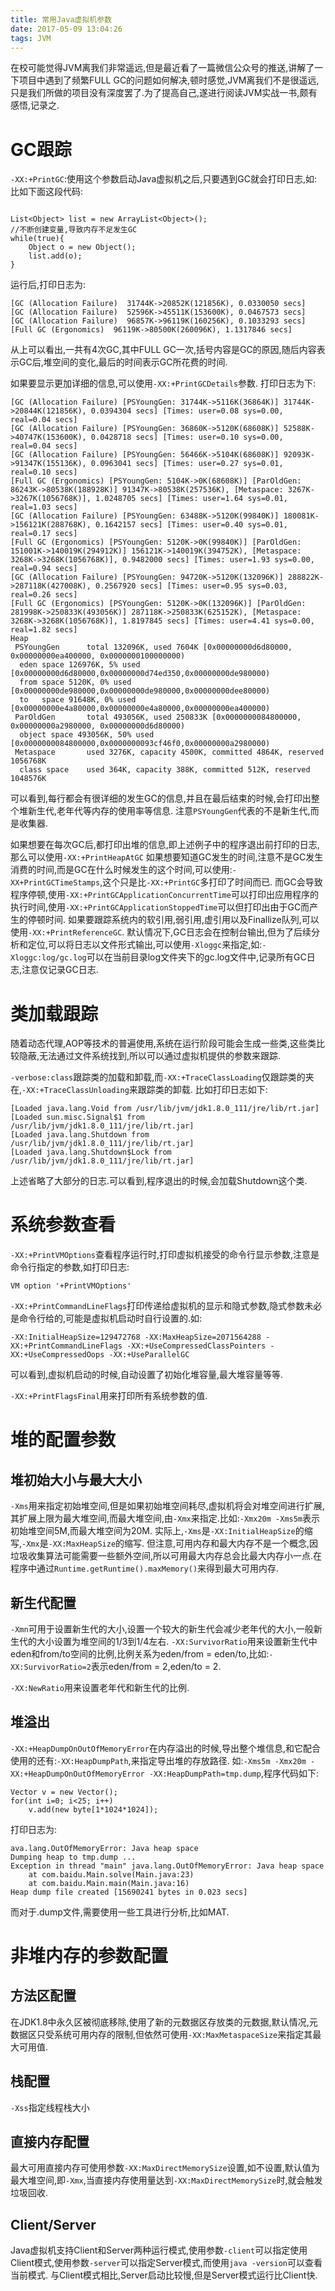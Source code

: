 ```yaml
---
title: 常用Java虚拟机参数
date: 2017-05-09 13:04:26
tags: JVM
---
```


在校可能觉得JVM离我们非常遥远,但是最近看了一篇微信公众号的推送,讲解了一下项目中遇到了频繁FULL GC的问题如何解决,顿时感觉,JVM离我们不是很遥远,只是我们所做的项目没有深度罢了.为了提高自己,遂进行阅读JVM实战一书,颇有感悟,记录之.

<!--more-->

# GC跟踪
`-XX:+PrintGC`:使用这个参数启动Java虚拟机之后,只要遇到GC就会打印日志,如:
比如下面这段代码:
```

List<Object> list = new ArrayList<Object>();
//不断创建变量,导致内存不足发生GC
while(true){
    Object o = new Object();
    list.add(o);
}
```
运行后,打印日志为:
```
[GC (Allocation Failure)  31744K->20852K(121856K), 0.0330050 secs]
[GC (Allocation Failure)  52596K->45511K(153600K), 0.0467573 secs]
[GC (Allocation Failure)  96857K->96119K(160256K), 0.1033293 secs]
[Full GC (Ergonomics)  96119K->80500K(260096K), 1.1317846 secs]
```
从上可以看出,一共有4次GC,其中FULL GC一次,括号内容是GC的原因,随后内容表示GC后,堆空间的变化,最后的时间表示GC所花费的时间.

如果要显示更加详细的信息,可以使用`-XX:+PrintGCDetails`参数.
打印日志为下:
```
[GC (Allocation Failure) [PSYoungGen: 31744K->5116K(36864K)] 31744K->20844K(121856K), 0.0394304 secs] [Times: user=0.08 sys=0.00, real=0.04 secs] 
[GC (Allocation Failure) [PSYoungGen: 36860K->5120K(68608K)] 52588K->40747K(153600K), 0.0428718 secs] [Times: user=0.10 sys=0.00, real=0.04 secs] 
[GC (Allocation Failure) [PSYoungGen: 56466K->5104K(68608K)] 92093K->91347K(155136K), 0.0963041 secs] [Times: user=0.27 sys=0.01, real=0.10 secs] 
[Full GC (Ergonomics) [PSYoungGen: 5104K->0K(68608K)] [ParOldGen: 86243K->80538K(188928K)] 91347K->80538K(257536K), [Metaspace: 3267K->3267K(1056768K)], 1.0248705 secs] [Times: user=1.64 sys=0.01, real=1.03 secs] 
[GC (Allocation Failure) [PSYoungGen: 63488K->5120K(99840K)] 180081K->156121K(288768K), 0.1642157 secs] [Times: user=0.40 sys=0.01, real=0.17 secs] 
[Full GC (Ergonomics) [PSYoungGen: 5120K->0K(99840K)] [ParOldGen: 151001K->140019K(294912K)] 156121K->140019K(394752K), [Metaspace: 3268K->3268K(1056768K)], 0.9482000 secs] [Times: user=1.93 sys=0.00, real=0.94 secs] 
[GC (Allocation Failure) [PSYoungGen: 94720K->5120K(132096K)] 288822K->287118K(427008K), 0.2567920 secs] [Times: user=0.95 sys=0.03, real=0.26 secs] 
[Full GC (Ergonomics) [PSYoungGen: 5120K->0K(132096K)] [ParOldGen: 281998K->250833K(493056K)] 287118K->250833K(625152K), [Metaspace: 3268K->3268K(1056768K)], 1.8197845 secs] [Times: user=4.41 sys=0.00, real=1.82 secs] 
Heap
 PSYoungGen      total 132096K, used 7604K [0x00000000d6d80000, 0x00000000ea400000, 0x0000000100000000)
  eden space 126976K, 5% used [0x00000000d6d80000,0x00000000d74ed350,0x00000000de980000)
  from space 5120K, 0% used [0x00000000de980000,0x00000000de980000,0x00000000dee80000)
  to   space 91648K, 0% used [0x00000000e4a80000,0x00000000e4a80000,0x00000000ea400000)
 ParOldGen       total 493056K, used 250833K [0x0000000084800000, 0x00000000a2980000, 0x00000000d6d80000)
  object space 493056K, 50% used [0x0000000084800000,0x0000000093cf46f0,0x00000000a2980000)
 Metaspace       used 3276K, capacity 4500K, committed 4864K, reserved 1056768K
  class space    used 364K, capacity 388K, committed 512K, reserved 1048576K
```

可以看到,每行都会有很详细的发生GC的信息,并且在最后结束的时候,会打印出整个堆新生代,老年代等内存的使用率等信息.
注意`PSYoungGen`代表的不是新生代,而是收集器.

如果想要在每次GC后,都打印出堆的信息,即上述例子中的程序退出前打印的日志,那么可以使用`-XX:+PrintHeapAtGC`
如果想要知道GC发生的时间,注意不是GC发生消费的时间,而是GC在什么时候发生的这个时间,可以使用:`-XX+PrintGCTimeStamps`,这个只是比`-XX:+PrintGC`多打印了时间而已.
而GC会导致程序停顿,使用`-XX:+PrintGCApplicationConcurrentTime`可以打印出应用程序的执行时间,使用`-XX:+PrintGCApplicationStoppedTime`可以但打印出由于GC而产生的停顿时间.
如果要跟踪系统内的软引用,弱引用,虚引用以及Finallize队列,可以使用`-XX:+PrintReferenceGC`.
默认情况下,GC日志会在控制台输出,但为了后续分析和定位,可以将日志以文件形式输出,可以使用`-Xloggc`来指定,如:`-Xloggc:log/gc.log`可以在当前目录log文件夹下的gc.log文件中,记录所有GC日志,注意仅记录GC日志.

# 类加载跟踪
随着动态代理,AOP等技术的普遍使用,系统在运行阶段可能会生成一些类,这些类比较隐蔽,无法通过文件系统找到,所以可以通过虚拟机提供的参数来跟踪.

`-verbose:class`跟踪类的加载和卸载,而`-XX:+TraceClassLoading`仅跟踪类的夹在,`-XX:+TraceClassUnloading`来跟踪类的卸载.
比如打印日志如下:
```
[Loaded java.lang.Void from /usr/lib/jvm/jdk1.8.0_111/jre/lib/rt.jar]
[Loaded sun.misc.Signal$1 from /usr/lib/jvm/jdk1.8.0_111/jre/lib/rt.jar]
[Loaded java.lang.Shutdown from /usr/lib/jvm/jdk1.8.0_111/jre/lib/rt.jar]
[Loaded java.lang.Shutdown$Lock from /usr/lib/jvm/jdk1.8.0_111/jre/lib/rt.jar]
```
上述省略了大部分的日志.可以看到,程序退出的时候,会加载Shutdown这个类.

# 系统参数查看
`-XX:+PrintVMOptions`查看程序运行时,打印虚拟机接受的命令行显示参数,注意是命令行指定的参数,如打印日志:
```
VM option '+PrintVMOptions'
```
`-XX:+PrintCommandLineFlags`打印传递给虚拟机的显示和隐式参数,隐式参数未必是命令行给的,可能是虚拟机启动时自行设置的.如:
```
-XX:InitialHeapSize=129472768 -XX:MaxHeapSize=2071564288 -XX:+PrintCommandLineFlags -XX:+UseCompressedClassPointers -XX:+UseCompressedOops -XX:+UseParallelGC 
```
可以看到,虚拟机启动的时候,自动设置了初始化堆容量,最大堆容量等等.

`-XX:+PrintFlagsFinal`用来打印所有系统参数的值.

# 堆的配置参数
## 堆初始大小与最大大小
`-Xms`用来指定初始堆空间,但是如果初始堆空间耗尽,虚拟机将会对堆空间进行扩展,其扩展上限为最大堆空间,而最大堆空间,由`-Xmx`来指定.比如:`-Xmx20m -Xms5m`表示初始堆空间5M,而最大堆空间为20M.
实际上,`-Xms`是`-XX:InitialHeapSize`的缩写,`-Xmx`是`-XX:MaxHeapSize`的缩写.
但注意,可用内存和最大内存不是一个概念,因垃圾收集算法可能需要一些额外空间,所以可用最大内存总会比最大内存小一点.在程序中通过`Runtime.getRuntime().maxMemory()`来得到最大可用内存.

## 新生代配置
`-Xmn`可用于设置新生代的大小,设置一个较大的新生代会减少老年代的大小,一般新生代的大小设置为堆空间的1/3到1/4左右.
`-XX:SurvivorRatio`用来设置新生代中eden和from/to空间的比例,比例关系为eden/from = eden/to,比如:`-XX:SurvivorRatio=2`表示eden/from = 2,eden/to = 2.

`-XX:NewRatio`用来设置老年代和新生代的比例.

## 堆溢出
`-XX:+HeapDumpOnOutOfMemoryError`在内存溢出的时候,导出整个堆信息,和它配合使用的还有:`-XX:HeapDumpPath`,来指定导出堆的存放路径.
如:`-Xms5m -Xmx20m -XX:+HeapDumpOnOutOfMemoryError -XX:HeapDumpPath=tmp.dump`,程序代码如下:
```
Vector v = new Vector();
for(int i=0; i<25; i++)
    v.add(new byte[1*1024*1024]);
```

打印日志为:
```
ava.lang.OutOfMemoryError: Java heap space
Dumping heap to tmp.dump ...
Exception in thread "main" java.lang.OutOfMemoryError: Java heap space
	at com.baidu.Main.solve(Main.java:23)
	at com.baidu.Main.main(Main.java:16)
Heap dump file created [15690241 bytes in 0.023 secs]

```

而对于.dump文件,需要使用一些工具进行分析,比如MAT.

# 非堆内存的参数配置

## 方法区配置
在JDK1.8中永久区被彻底移除,使用了新的元数据区存放类的元数据,默认情况,元数据区只受系统可用内存的限制,但依然可使用`-XX:MaxMetaspaceSize`来指定其最大可用值.

## 栈配置
`-Xss`指定线程栈大小

## 直接内存配置
最大可用直接内存可使用参数`-XX:MaxDirectMemorySize`设置,如不设置,默认值为最大堆空间,即`-Xmx`,当直接内存使用量达到`-XX:MaxDirectMemorySize`时,就会触发垃圾回收.

## Client/Server
Java虚拟机支持Client和Server两种运行模式,使用参数`-client`可以指定使用Client模式,使用参数`-server`可以指定Server模式,而使用`java -version`可以查看当前模式.
与Client模式相比,Server启动比较慢,但是Server模式运行比Client快.
